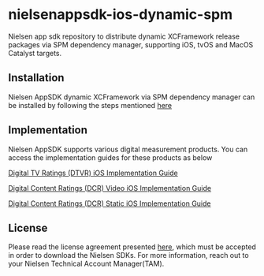 # nielsenappsdk-ios-dynamic-spm
Nielsen app sdk repository to distribute dynamic XCFramework release packages via SPM dependency manager, supporting iOS, tvOS and MacOS Catalyst targets.

## Installation
Nielsen AppSDK dynamic XCFramework via SPM dependency manager can be installed by following the steps mentioned [here](https://engineeringportal.nielsen.com/docs/Digital_Measurement_iOS_Artifactory_Guide)

## Implementation
Nielsen AppSDK supports various digital measurement products. You can access the implementation guides for these products as below

[Digital TV Ratings (DTVR) iOS Implementation Guide](https://engineeringportal.nielsen.com/docs/DTVR_iOS_SDK)

[Digital Content Ratings (DCR) Video iOS Implementation Guide](https://engineeringportal.nielsen.com/docs/DCR_Video_iOS_SDK)

[Digital Content Ratings (DCR) Static iOS Implementation Guide](https://engineeringportal.nielsen.com/docs/DCR_Static_iOS_SDK)

## License
Please read the license agreement presented [here](https://engineeringportal.nielsen.com/docs/Special:ClickThrough), which must be accepted in order to download the Nielsen SDKs.
For more information, reach out to your Nielsen Technical Account Manager(TAM).
